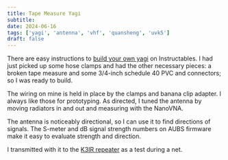 ```yaml
---
title: Tape Measure Yagi
subtitle:
date: 2024-06-16
tags: ['yagi', 'antenna', 'vhf', 'quansheng', 'uvk5']
draft: false
---
```


There are easy instructions
to [build your own yagi](https://www.instructables.com/The-Tape-Measure-Antenna/)
on Instructables.
I had just picked up
some hose clamps
and had the other necessary pieces:
a broken tape measure
and some 3/4-inch schedule 40 PVC and connectors;
so I was ready to build.

The wiring on mine is held in place
by the clamps and banana clip adapter.
I always like those for prototyping.
As directed,
I tuned the antenna
by moving radiators in and out
and measuring with the NanoVNA.

The antenna is noticeably directional,
so I can use it to find directions of signals.
The S-meter and dB signal strength numbers
on AUBS firmware
make it easy
to evaluate strength and direction.

I transmitted with it
to the [K3IR repeater](https://k3ir.org/)
as a test during a net.

<!--more-->
